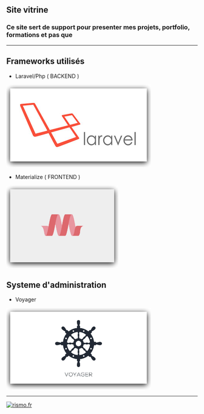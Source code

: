 ## Site vitrine 

### Ce site  sert de support pour presenter mes projets, portfolio, formations et pas que 
 
---

## Frameworks utilisés
* Laravel/Php  ( BACKEND ) 

[![laravel](./ressourcesMD/laravel.png)](https://laravel.com/)
* Materialize  ( FRONTEND )

[![laravel](./ressourcesMD/materialize1.png)](https://materializecss.com/)


## Systeme d'administration 
* Voyager

[![laravel](./ressourcesMD/voyager.png)](https://voyager.devdojo.com/)

---

[![rismo.fr](./ressourcesMD/rismo.webp)](https://rismo.fr)
